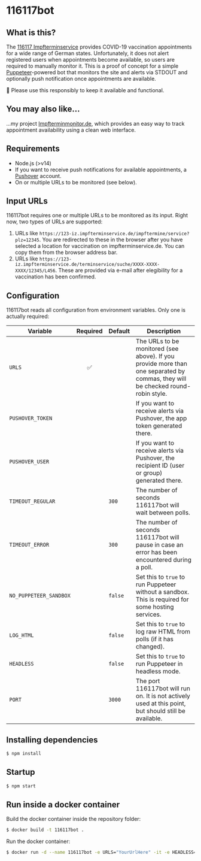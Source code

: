 # 116117bot

## What is this?
The [116117 Impfterminservice](https://www.impfterminservice.de) provides COVID-19 vaccination appointments for a wide range of German states. Unfortunately, it does not alert registered users when appointments become available, so users are required to manually monitor it. This is a proof of concept for a simple [Puppeteer](https://github.com/puppeteer/puppeteer)-powered bot that monitors the site and alerts via STDOUT and optionally push notification once appointments are available.

🦠 Please use this responsibly to keep it available and functional. 

## You may also like…
…my project [Impfterminmonitor.de](https://www.impfterminmonitor.de), which provides an easy way to track appointment availability using a clean web interface.

## Requirements
* Node.js (>v14)
* If you want to receive push notifications for available appointments, a [Pushover](https://pushover.net) account.
* On or multiple URLs to be monitored (see below). 

## Input URLs

116117bot requires one or multiple URLs to be monitored as its input. Right now, two types of URLs are supported:

1. URLs like `https://123-iz.impfterminservice.de/impftermine/service?plz=12345`. You are redirected to these in the browser after you have selected a location for vaccination on impfterminservice.de. You can copy them from the browser address bar. 
2. URLs like `https://123-iz.impfterminservice.de/terminservice/suche/XXXX-XXXX-XXXX/12345/L456`. These are provided via e-mail after elegibility for a vaccination has been confirmed. 

## Configuration

116117bot reads all configuration from environment variables. Only one is actually required:

| Variable               | Required | Default | Description                                                                                                                                                                                                                                                                   |
| ---------------------- | :------: | ------- | ----------------------------------------------------------------------------------------------------------------------------------------------------------------------------------------------------------------------------------------------------------------------------- |
| `URLS`                 |    ✅    |         | The URLs to be monitored (see above). If you provide more than one separated by commas, they will be checked round-robin style. |
| `PUSHOVER_TOKEN`       |          |         | If you want to receive alerts via Pushover, the app token generated there.                                                                                                                                                                                        |
| `PUSHOVER_USER`        |          |         | If you want to receive alerts via Pushover, the recipient ID (user or group) generated there.                                                                                                                                                                     |
| `TIMEOUT_REGULAR`      |          | `300`   | The number of seconds 116117bot will wait between polls.                                                                                                                                                                                                                      |
| `TIMEOUT_ERROR`        |          | `300`   | The number of seconds 116117bot will pause in case an error has been encountered during a poll.                                                                                                                                                                               |
| `NO_PUPPETEER_SANDBOX` |          | `false` | Set this to `true` to run Puppeteer without a sandbox. This is required for some hosting services.                                                                                                                                                                            |
| `LOG_HTML`             |          | `false` | Set this to `true` to log raw HTML from polls (if it has changed).                                                                                                                                                                                                            |
| `HEADLESS`             |          | `false` | Set this to `true` to run Puppeteer in headless mode.                                                                                                                                                                                                                         |
| `PORT`                 |          | `3000`  | The port 116117bot will run on. It is not actively used at this point, but should still be available.                                                                                                                                                                         |

## Installing dependencies

```sh
$ npm install
```

## Startup

```sh
$ npm start
```

## Run inside a docker container

Build the docker container inside the repository folder:
```sh
$ docker build -t 116117bot .
```

Run the docker container:
```sh
$ docker run -d --name 116117bot -e URLS="YourUrlHere" -it -e HEADLESS=true -e NO_PUPPETEER_SANDBOX=true 116117bot
```
